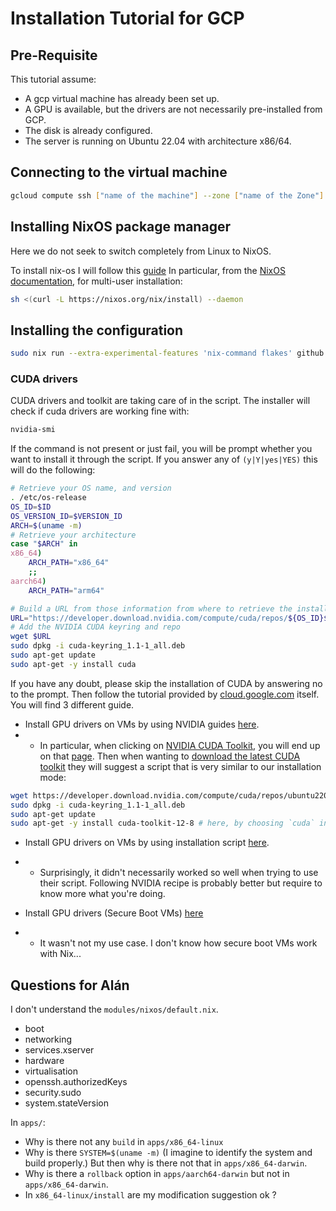 # Installation Tutorial for GCP

## Pre-Requisite

This tutorial assume:

+ A gcp virtual machine has already been set up.
+ A GPU is available, but the drivers are not necessarily pre-installed from GCP.
+ The disk is already configured.
+ The server is running on Ubuntu 22.04 with architecture x86/64.

## Connecting to the virtual machine

```bash
gcloud compute ssh ["name of the machine"] --zone ["name of the Zone"] 
```

## Installing NixOS package manager

Here we do not seek to switch completely from Linux to NixOS.

To install nix-os I will follow this [guide](https://github.com/Evertras/simple-homemanager/blob/main/01-install.md)
In particular, from the [NixOS documentation](https://nixos.org/download/#nix-install-linux), for multi-user installation:

```bash
sh <(curl -L https://nixos.org/nix/install) --daemon
```

## Installing the configuration

```bash
sudo nix run --extra-experimental-features 'nix-command flakes' github:HugoHakem/nix-os.config/tree/hh-virtual-machine#install
```

### CUDA drivers

CUDA drivers and toolkit are taking care of in the script. The installer will check if cuda drivers are working fine with: 

```bash
nvidia-smi
```

If the command is not present or just fail, you will be prompt whether you want to install it through the script. If you answer any of `(y|Y|yes|YES)` this will do the following:

```bash
# Retrieve your OS name, and version
. /etc/os-release
OS_ID=$ID
OS_VERSION_ID=$VERSION_ID
ARCH=$(uname -m)
# Retrieve your architecture
case "$ARCH" in
x86_64)
    ARCH_PATH="x86_64"
    ;;
aarch64)
    ARCH_PATH="arm64"

# Build a URL from those information from where to retrieve the installation kit in the NVIDIA archive
URL="https://developer.download.nvidia.com/compute/cuda/repos/${OS_ID}${OS_VERSION_ID}/${ARCH_PATH}/cuda-keyring_1.1-1_all.deb"
# Add the NVIDIA CUDA keyring and repo
wget $URL
sudo dpkg -i cuda-keyring_1.1-1_all.deb
sudo apt-get update
sudo apt-get -y install cuda
```

If you have any doubt, please skip the installation of CUDA by answering no to the prompt. Then follow the tutorial provided by [cloud.google.com](https://cloud.google.com/compute/docs/gpus/install-drivers-gpu) itself.  
You will find 3 different guide. 

+ Install GPU drivers on VMs by using NVIDIA guides [here](https://cloud.google.com/compute/docs/gpus/install-drivers-gpu#no-secure-boot).
+ + In particular, when clicking on [NVIDIA CUDA Toolkit](https://developer.nvidia.com/cuda-toolkit-archive), you will end up on that [page](https://developer.nvidia.com/cuda-toolkit-archive). Then when wanting to [download the latest CUDA toolkit](https://developer.nvidia.com/cuda-downloads) they will suggest a script that is very similar to our installation mode:

```bash
wget https://developer.download.nvidia.com/compute/cuda/repos/ubuntu2204/x86_64/cuda-keyring_1.1-1_all.deb
sudo dpkg -i cuda-keyring_1.1-1_all.deb
sudo apt-get update
sudo apt-get -y install cuda-toolkit-12-8 # here, by choosing `cuda` instead of `cuda-toolkit-12-8` it install both toolit and drivers
```

+ Install GPU drivers on VMs by using installation script [here](https://cloud.google.com/compute/docs/gpus/install-drivers-gpu#install-script).
+ + Surprisingly, it didn't necessarily worked so well when trying to use their script. Following NVIDIA recipe is probably better but require to know more what you're doing.

+ Install GPU drivers (Secure Boot VMs) [here](https://cloud.google.com/compute/docs/gpus/install-drivers-gpu#secure-boot)
+ + It wasn't not my use case. I don't know how secure boot VMs work with Nix...

## Questions for Alán

I don't understand the `modules/nixos/default.nix`.

+ boot
+ networking
+ services.xserver
+ hardware
+ virtualisation
+ openssh.authorizedKeys
+ security.sudo
+ system.stateVersion

In `apps/`:

+ Why is there not any `build` in `apps/x86_64-linux`
+ Why is there `SYSTEM=$(uname -m)` (I imagine to identify the system and build properly.) But then why is there not that in `apps/x86_64-darwin`.
+ Why is there a `rollback` option in `apps/aarch64-darwin` but not in `apps/x86_64-darwin`.
+ In `x86_64-linux/install` are my modification suggestion ok ?
